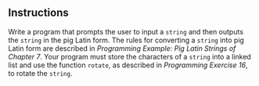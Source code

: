 ## Instructions ##
Write a program that prompts the user to input a `string` and then outputs the `string` in the pig Latin form. The rules for converting a `string` into pig Latin form are described in *Programming Example: Pig Latin Strings of Chapter 7*. Your program must store the characters of a `string` into a linked list and use the function `rotate`, as described in *Programming Exercise 16*, to rotate the `string`.